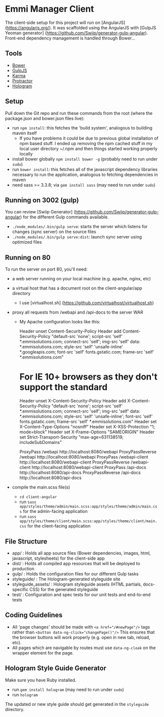 Emmi Manager Client
=============================

The client-side setup for this project will run on [AngularJS]
(https://angularjs.org/). It was scaffolded using the AngularJS
with [GulpJS Yeoman generator] (https://github.com/Swiip/generator-gulp-angular).
Front-end dependency management is handled through Bower...

Tools
-----------------------------------

- [Bower](http://bower.io/)
- [GulpJS](http://gulpjs.com/)
- [Karma](http://karma-runner.github.io/)
- [Protractor](https://github.com/angular/protractor)
- [Hologram](http://trulia.github.io/hologram/)

Setup
-----------------------------------

Pull down the Git repo and run these commands from the root (where the
package.json and bower.json files live):

- run `npm install`: this fetches the 'build system', analogous to building maven itself
    - If you have problems it could be due to previous global installation of npm based stuff. I ended up removing the npm
    cached stuff in my local user directory ~/.npm and then things started working properly locally
- install bower globally `npm install bower -g` (probably need to run under `sudo`)    
- run `bower install`: this fetches all of the javascript dependency libraries necessary to run the application, analogous to fetching dependencies in maven
- need sass >= 3.3.8; via `gem install sass` (may need to run under `sudo`)

Running on 3002 (gulp)
-----------------------------------

You can review [Swiip Generator] (https://github.com/Swiip/generator-gulp-angular) for the
different Gulp commands available.

- `./node_modules/.bin/gulp serve`: starts the server which listens for changes (sync server) on the source files
- `./node_modules/.bin/gulp serve:dist`: launch sync server using optimized files

Running on 80
-----------------------------------

To run the server on port 80, you'll need:

- a web server running on your local machine (e.g. apache, nginx, etc) 
- a virtual host that has a document root on the client-angular/app directory
    - I use [virtualhost.sh] (https://github.com/virtualhost/virtualhost.sh) 
- proxy all requests from /webapi and /api-docs to the server WAR
    - My Apache configuration looks like this:

        Header unset Content-Security-Policy
        Header add Content-Security-Policy "default-src 'none'; script-src 'self' *.emmisolutions.com; connect-src 'self'; img-src 'self' data: *.emmisolutions.com; style-src 'self' 'unsafe-inline' *.googleapis.com; font-src 'self' fonts.gstatic.com; frame-src 'self' *.emmisolutions.com"
        # For IE 10+ browsers as they don't support the standard
        Header unset X-Content-Security-Policy
        Header add X-Content-Security-Policy "default-src 'none'; script-src 'self' *.emmisolutions.com; connect-src 'self'; img-src 'self' data: *.emmisolutions.com; style-src 'self' 'unsafe-inline'; font-src 'self' fonts.gstatic.com; frame-src 'self' *.emmisolutions.com"
        Header set X-Content-Type-Options "nosniff"
        Header set X-XSS-Protection "1; mode=block"
        Header set X-Frame-Options "SAMEORIGIN"
        Header set Strict-Transport-Security "max-age=631138519; includeSubDomains"
        
        ProxyPass /webapi http://localhost:8080/webapi
        ProxyPassReverse /webapi http://localhost:8080/webapi
        ProxyPass /webapi-client http://localhost:8080/webapi-client
        ProxyPassReverse /webapi-client http://localhost:8080/webapi-client
        ProxyPass /api-docs http://localhost:8080/api-docs
        ProxyPassReverse /api-docs http://localhost:8080/api-docs
                    
- compile the main.scss file(s)
    - `cd client-angular`
    - run `sass app/styles/theme/admin/main.scss:app/styles/theme/admin/main.css` for the admin-facing application
    - run `sass app/styles/theme/client/main.scss:app/styles/theme/client/main.css` for the client-facing application


File Structure
-----------------------------------

- app/ : Holds all app source files (Bower dependencies, images, html, javascript, stylesheets) for the client-side app
- dist/ : Holds all compiled app resources that will be deployed to production
- gulp/ : Holds the configuration files for our different Gulp tasks
- styleguide/ : The Hologram-generated styleguide site
- styleguide_assets/ : Hologram styleguide assets (HTML partials, docs-specific CSS) for the generated styleguide
- test/ : Configuration and spec tests for our unit tests and end-to-end tests

Coding Guidelines
-----------------------------------

- All 'page changes' should be made with `<a href="/#newPage"/>` tags rather than `<button data-ng-click="changePage()"/>`
  This ensures that the browser buttons will work properly (e.g. open in new tab, reload, etc).
- All pages which are navigable by routes must use `data-ng-cloak` on the wrapper element for the page. 


Hologram Style Guide Generator
-----------------------------------

Make sure you have Ruby installed.
- run `gem install hologram` (may need to run under `sudo`)
- run `hologram`

The updated or new style guide should get generated in the `styleguide` directory.
